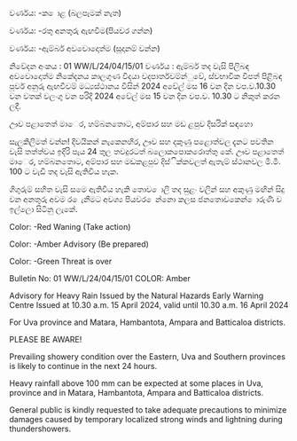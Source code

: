 වර්ණය: -ක ොළ (බලපෑමක් නැත)

වර්ණය: -රතු අනතුරු ඇඟවීම(පියවර ගන්න)

වර්ණය: -ඇම්බර් අවවොදොත්ම (සූදානම් වන්න)

නිවේදන අංකය : 01 WW/L/24/04/15/01 වර්ණය : ඇම්බර් තද වැසි පිලිබඳ අවවොදොත්ම නිකේදනය කාලගුණ විදයා වදපාර්තවම්න්ුවේ, ස්වභාවික විපත් පිළිබඳ පූර්ව අනුරු ඇඟවීවම් මධ්‍යස්ථානය විසින් 2024 අවේල් මස 16 වන දින වප.ව.10.30 වන වතක් වලංගු වන පරිදි 2024 අවේල් මස 15 වන දින වප.ව. 10.30 ට නිකුත් කරන ලදී.

ඌව පළාතෙත් මාෙර, හම්බනතොට, අම්පාර සහ මඩ ළපුව දිසරික් සඳහො

සැලකිලිමත් වන්න! දිවයිකන් නැකෙනහිර, ඌව සහ දකුණු පළොත්වල දැනට පවතින වැසි තත්ත්වය ඉදිරි පැය 24 තුල තවදුරටත් බලොකපොකරොත්තු කේ. ඌව පළාතෙත් මාෙර, හම්බනතොට, අම්පාර සහ මඩකළපුව දිස්ික්කවලත් ඇතැම් ස්ථානවල මි.මී. 100 ට වැඩි තද වැසි ඇතිවිය හැක.

ගිගුරුම් සහිත වැසි සමෙ ඇතිවිය හැකි තොව ොලි තද සුළං වලින් සහ අකුණු මඟින් සිදු වන අනතුරු අවම ර ෙැනීමට අවශ්‍ය පියවර ෙන්නො කලස ජනතොවකෙන් ොරුණි ව ඉල්ලො සිටිනු ලැකේ.

Color: -Red Waning (Take action)

Color: -Amber Advisory (Be prepared)

Color: -Green Threat is over

Bulletin No: 01 WW/L/24/04/15/01 COLOR: Amber

Advisory for Heavy Rain Issued by the Natural Hazards Early Warning Centre Issued at 10.30 a.m. 15 April 2024, valid until 10.30 a.m. 16 April 2024

For Uva province and Matara, Hambantota, Ampara and Batticaloa districts.

PLEASE BE AWARE!

Prevailing showery condition over the Eastern, Uva and Southern provinces is likely to continue in the next 24 hours.

Heavy rainfall above 100 mm can be expected at some places in Uva, province and in Matara, Hambantota, Ampara and Batticaloa districts.

General public is kindly requested to take adequate precautions to minimize damages caused by temporary localized strong winds and lightning during thundershowers.